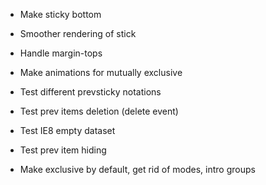 * Make sticky bottom
* Smoother rendering of stick

* Handle margin-tops

* Make animations for mutually exclusive

* Test different prevsticky notations

* Test prev items deletion (delete event)

* Test IE8 empty dataset

* Test prev item hiding

* Make exclusive by default, get rid of modes, intro groups